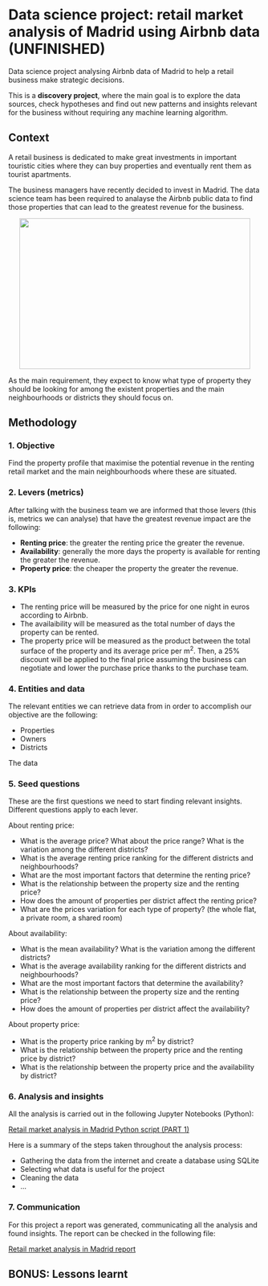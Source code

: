 # Data science project: retail market analysis of Madrid using Airbnb data (**UNFINISHED**)
Data science project analysing Airbnb data of Madrid to help a retail business make strategic decisions.

This is a **discovery project**, where the main goal is to explore the data sources, check hypotheses and find out new patterns and insights relevant for the business without requiring any machine learning algorithm.

## Context
A retail business is dedicated to make great investments in important touristic cities where they can buy properties and eventually rent them as tourist apartments. 

The business managers have recently decided to invest in Madrid. The data science team has been required to analayse the Airbnb public data to find those properties that can lead to the greatest revenue for the business.

<p align="center">
  <img width="460" height="300" src="https://github.com/luis-cj/data-science-retail-market-madrid/blob/main/images/madrid.gif">
</p>


As the main requirement, they expect to know what type of property they should be looking for among the existent properties and the main neighbourhoods or districts they should focus on.

## Methodology

### 1. Objective
Find the property profile that maximise the potential revenue in the renting retail market and the main neighbourhoods where these are situated.

### 2. Levers (metrics)
After talking with the business team we are informed that those levers (this is, metrics we can analyse) that have the greatest revenue impact are the following:

- **Renting price**: the greater the renting price the greater the revenue.
- **Availability**: generally the more days the property is available for renting the greater the revenue.
- **Property price**: the cheaper the property the greater the revenue.

### 3. KPIs
- The renting price will be measured by the price for one night in euros according to Airbnb.
- The availaibility will be measured as the total number of days the property can be rented.
- The property price will be measured as the product between the total surface of the property and its average price per m<sup>2</sup>. Then, a 25% discount will be applied to the final price assuming the business can negotiate and lower the purchase price thanks to the purchase team.

### 4. Entities and data
The relevant entities we can retrieve data from in order to accomplish our objective are the following:

- Properties
- Owners
- Districts

The data 

### 5. Seed questions
These are the first questions we need to start finding relevant insights. Different questions apply to each lever.

About renting price:

- What is the average price? What about the price range? What is the variation among the different districts?
- What is the average renting price ranking for the different districts and neighbourhoods?
- What are the most important factors that determine the renting price?
- What is the relationship between the property size and the renting price?
- How does the amount of properties per district affect the renting price?
- What are the prices variation for each type of property? (the whole flat, a private room, a shared room)

About availability:

- What is the mean availability? What is the variation among the different districts?
- What is the average availability ranking for the different districts and neighbourhoods?
- What are the most important factors that determine the availability?
- What is the relationship between the property size and the renting price?
- How does the amount of properties per district affect the availability?

About property price:

- What is the property price ranking by m<sup>2</sup> by district?
- What is the relationship between the property price and the renting price by district?
- What is the relationship between the property price and the availability by district?

### 6. Analysis and insights
All the analysis is carried out in the following Jupyter Notebooks (Python):

[Retail market analysis in Madrid Python script (PART 1)](https://github.com/luis-cj/data-science-retail-market-mallorca/blob/main/retail_market_mallorca_part_1.ipynb)

Here is a summary of the steps taken throughout the analysis process:

- Gathering the data from the internet and create a database using SQLite
- Selecting what data is useful for the project
- Cleaning the data
- ...



### 7. Communication
For this project a report was generated, communicating all the analysis and found insights.
The report can be checked in the following file:

[Retail market analysis in Madrid report](https://github.com/luis-cj/data-science-retail-market-mallorca/blob/main/report.md)

## BONUS: Lessons learnt

